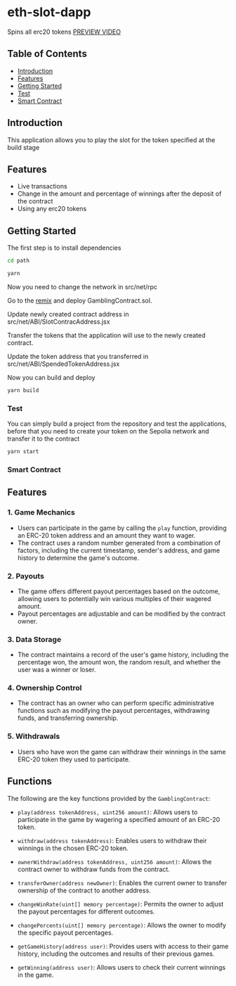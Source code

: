 # eth-slot-dapp

Spins all erc20 tokens [PREVIEW VIDEO](https://youtu.be/0wnJCGQI0pc)

## Table of Contents

- [Introduction](#introduction)
- [Features](#features)
- [Getting Started](#getting-started)
- [Test](#Test)
- [Smart Contract](#smart-contract)

## Introduction

This application allows you to play the slot for the token specified at the build stage

## Features

- Live transactions
- Сhange in the amount and percentage of winnings after the deposit of the contract
- Using any erc20 tokens

## Getting Started

The first step is to install dependencies

```bash
cd path
```

```bash
yarn
```

Now you need to change the network in src/net/rpc

Go to the [remix](http://remix.ethereum.org/) and deploy GamblingContract.sol.

Update newly created contract address in src/net/ABI/SlotContracAddress.jsx

Transfer the tokens that the application will use to the newly created contract.

Update the token address that you transferred in src/net/ABI/SpendedTokenAddress.jsx

Now you can build and deploy

```bash
yarn build
```

### Test

You can simply build a project from the repository and test the applications, before that you need to create your token on the Sepolia network and transfer it to the contract

```bash
yarn start
```

### Smart Contract

## Features

### 1. Game Mechanics

- Users can participate in the game by calling the `play` function, providing an ERC-20 token address and an amount they want to wager.
- The contract uses a random number generated from a combination of factors, including the current timestamp, sender's address, and game history to determine the game's outcome.

### 2. Payouts

- The game offers different payout percentages based on the outcome, allowing users to potentially win various multiples of their wagered amount.
- Payout percentages are adjustable and can be modified by the contract owner.

### 3. Data Storage

- The contract maintains a record of the user's game history, including the percentage won, the amount won, the random result, and whether the user was a winner or loser.

### 4. Ownership Control

- The contract has an owner who can perform specific administrative functions such as modifying the payout percentages, withdrawing funds, and transferring ownership.

### 5. Withdrawals

- Users who have won the game can withdraw their winnings in the same ERC-20 token they used to participate.

## Functions

The following are the key functions provided by the `GamblingContract`:

- `play(address tokenAddress, uint256 amount)`: Allows users to participate in the game by wagering a specified amount of an ERC-20 token.

- `withdraw(address tokenAddress)`: Enables users to withdraw their winnings in the chosen ERC-20 token.

- `ownerWithdraw(address tokenAddress, uint256 amount)`: Allows the contract owner to withdraw funds from the contract.

- `transferOwner(address newOwner)`: Enables the current owner to transfer ownership of the contract to another address.

- `changeWinRate(uint[] memory percentage)`: Permits the owner to adjust the payout percentages for different outcomes.

- `changePercents(uint[] memory percentage)`: Allows the owner to modify the specific payout percentages.

- `getGameHistory(address user)`: Provides users with access to their game history, including the outcomes and results of their previous games.

- `getWinning(address user)`: Allows users to check their current winnings in the game.
